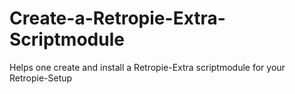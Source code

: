# Create-a-Retropie-Extra-Scriptmodule
Helps one create and install a Retropie-Extra scriptmodule for your Retropie-Setup
